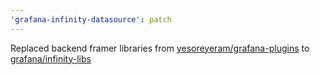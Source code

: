 ```yaml
---
'grafana-infinity-datasource': patch
---
```


Replaced backend framer libraries from [yesoreyeram/grafana-plugins](https://github.com/yesoreyeram/grafana-plugins) to [grafana/infinity-libs](https://github.com/grafana/infinity-libs)
